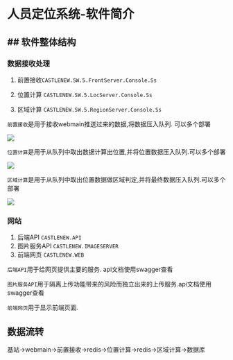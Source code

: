 # 人员定位系统-软件简介



## ## 软件整体结构

### 数据接收处理

1. 前置接收`CASTLENEW.SW.5.FrontServer.Console.Ss`

2. 位置计算 `CASTLENEW.SW.5.LocServer.Console.Ss`

3. 区域计算 `CASTLENEW.SW.5.RegionServer.Console.Ss`

`前置接收`是用于接收webmain推送过来的数据,将数据压入队列. 可以多个部署

![](https://i.loli.net/2019/11/04/wDUL3dBWAusTKjz.png)

`位置计算`是用于从队列中取出数据计算出位置,并将位置数据压入队列.可以多个部署

![](https://i.loli.net/2019/11/04/kqivM1soZFftr8j.png)

`区域计算`是用于从队列中取出位置数据做区域判定,并将最终数据压入队列.可以多个部署

![](https://i.loli.net/2019/11/04/YAJes42fjhC5DUa.png)

### 网站

1. 后端API `CASTLENEW.API`
2. 图片服务API  `CASTLENEW.IMAGESERVER`
3. 前端网页 `CASTLENEW.WEB`

`后端API`用于给网页提供主要的服务. api文档使用swagger查看

`图片服务API`用于隔离上传功能带来的风险而独立出来的上传服务.api文档使用swagger查看

`前端网页`用于显示前端页面.



## 数据流转



基站->webmain->前置接收->redis->位置计算->redis->区域计算->数据库













